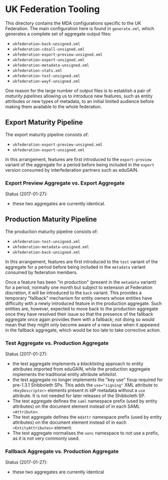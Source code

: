 # UK Federation Tooling

This directory contains the MDA configurations specific to the UK Federation. The main configuration here
is found in `generate.xml`, which generates a complete set of aggregate output files:

* `ukfederation-back-unsigned.xml`
* `ukfederation-cdsall-unsigned.xml`
* `ukfederation-export-preview-unsigned.xml`
* `ukfederation-export-unsigned.xml`
* `ukfederation-metadata-unsigned.xml`
* `ukfederation-stats.xml`
* `ukfederation-test-unsigned.xml`
* `ukfederation-wayf-unsigned.xml`

One reason for the large number of output files is to establish a pair of _maturity pipelines_ allowing
us to introduce new features, such as entity attributes or new types of metadata, to an initial limited
audience before making them available to the whole federation.

## Export Maturity Pipeline

The export maturity pipeline consists of:

* `ukfederation-export-preview-unsigned.xml`
* `ukfederation-export-unsigned.xml`

In this arrangement, features are first introduced to the `export-preview` variant of the aggregate for a period
before being included in the `export` version consumed by interfederation partners such as eduGAIN.

### Export Preview Aggregate vs. Export Aggregate

Status (2017-01-27):

* these two aggregates are currently identical.

## Production Maturity Pipeline

The production maturity pipeline consists of:

* `ukfederation-test-unsigned.xml`
* `ukfederation-metadata-unsigned.xml`
* `ukfederation-back-unsigned.xml`

In this arrangement, features are first introduced to the `test` variant of the aggregate for a period
before being included in the `metadata` variant consumed by federation members.

Once a feature has been "in production" (present in the `metadata` variant) for a period, normally one month but
subject to extension at Federation discretion, it will be introduced to the `back` variant. This provides a
temporary "fallback" mechanism for entity owners whose entities have difficulty with a newly introduced
feature in the production aggregate. Such entities are, however, expected to move back to the production
aggregate once they have resolved their issue so that the presence of the fallback aggregate once again
provides them with a fallback; not doing so would mean that they might only become aware of a new issue
when it appeared in the fallback aggregate, which would be too late to take corrective action.

### Test Aggregate vs. Production Aggregate

Status (2017-01-27):

* the test aggregate implements a _blacklisting_ approach to entity attributes imported from eduGAIN,
while the production aggregate implements the traditional entity attribute _whitelist_.
* the test aggregate no longer implements the "key use" fixup required for pre-1.3.1 Shibboleth SPs.
This adds the `use="signing"` XML attribute to `<KeyDescriptor>` elements present in IdP metadata
without a `use` attribute. It is not needed for later releases of the Shibboleth SP.
* The test aggregate defines the `saml` namespace prefix (used by entity attributes) on the document element
instead of in each SAML `<Attribute>`.
* The test aggregate defines the `mdattr` namespace prefix (used by entity attributes) on the document element
instead of in each `<EntityAttributes>` element.
* The test aggregate normalises the `xenc` namespace to not use a prefix, as it is not very commonly used.

### Fallback Aggregate vs. Production Aggregate

Status (2017-01-27):

* these two aggregates are currently identical
